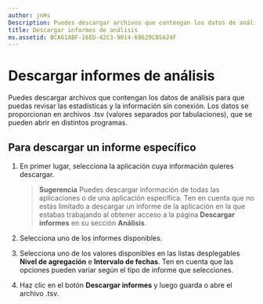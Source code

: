 ```yaml
---
author: jnHs
Description: Puedes descargar archivos que contengan los datos de análisis para que puedas revisar las estadísticas y la información sin conexión.
title: Descargar informes de análisis
ms.assetid: BCA61ABF-16ED-42C3-9014-68629CB5A24F
---
```


# Descargar informes de análisis


Puedes descargar archivos que contengan los datos de análisis para que puedas revisar las estadísticas y la información sin conexión. Los datos se proporcionan en archivos .tsv (valores separados por tabulaciones), que se pueden abrir en distintos programas.

## Para descargar un informe específico

1.  En primer lugar, selecciona la aplicación cuya información quieres descargar.

    > **Sugerencia**  Puedes descargar información de todas las aplicaciones o de una aplicación específica. Ten en cuenta que no estás limitado a descargar un informe de la aplicación en la que estabas trabajando al obtener acceso a la página **Descargar informes** en su sección **Análisis**.

2.  Selecciona uno de los informes disponibles.

3.  Selecciona uno de los valores disponibles en las listas desplegables **Nivel de agregación** e **Intervalo de fechas**. Ten en cuenta que las opciones pueden variar según el tipo de informe que selecciones.

4.  Haz clic en el botón **Descargar informes** y luego guarda o abre el archivo .tsv.


<!--HONumber=May16_HO2-->


